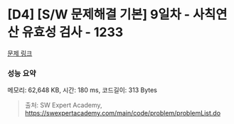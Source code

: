 # [D4] [S/W 문제해결 기본] 9일차 - 사칙연산 유효성 검사 - 1233 

[문제 링크](https://swexpertacademy.com/main/code/problem/problemDetail.do?contestProbId=AV141176AIwCFAYD) 

### 성능 요약

메모리: 62,648 KB, 시간: 180 ms, 코드길이: 313 Bytes



> 출처: SW Expert Academy, https://swexpertacademy.com/main/code/problem/problemList.do